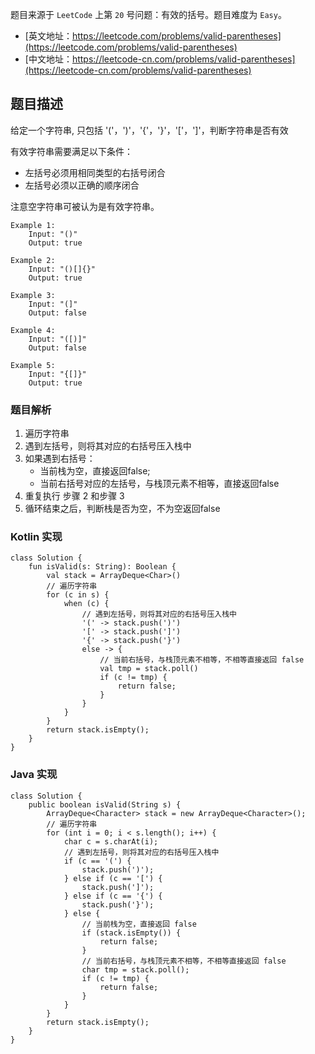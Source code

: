 题目来源于 `LeetCode` 上第 `20` 号问题：有效的括号。题目难度为 `Easy`。

* [英文地址：https://leetcode.com/problems/valid-parentheses](https://leetcode.com/problems/valid-parentheses) 
* [中文地址：https://leetcode-cn.com/problems/valid-parentheses](https://leetcode-cn.com/problems/valid-parentheses) 

## 题目描述
 
给定一个字符串, 只包括 '('，')'，'{'，'}'，'['，']'，判断字符串是否有效

有效字符串需要满足以下条件：

* 左括号必须用相同类型的右括号闭合
* 左括号必须以正确的顺序闭合

注意空字符串可被认为是有效字符串。

```
Example 1:
    Input: "()"
    Output: true

Example 2:
    Input: "()[]{}"
    Output: true

Example 3:
    Input: "(]"
    Output: false

Example 4:
    Input: "([)]"
    Output: false

Example 5:
    Input: "{[]}"
    Output: true
```

### 题目解析

1. 遍历字符串
2. 遇到左括号，则将其对应的右括号压入栈中
3. 如果遇到右括号：
    * 当前栈为空，直接返回false;
    * 当前右括号对应的左括号，与栈顶元素不相等，直接返回false
4. 重复执行 步骤 2 和步骤 3
5. 循环结束之后，判断栈是否为空，不为空返回false

### Kotlin 实现

```
class Solution {
    fun isValid(s: String): Boolean {
        val stack = ArrayDeque<Char>()
        // 遍历字符串
        for (c in s) {
            when (c) {
                // 遇到左括号，则将其对应的右括号压入栈中
                '(' -> stack.push(')')
                '[' -> stack.push(']')
                '{' -> stack.push('}')
                else -> {
                    // 当前右括号，与栈顶元素不相等，不相等直接返回 false
                    val tmp = stack.poll()
                    if (c != tmp) {
                        return false;
                    }
                }
            }
        }
        return stack.isEmpty();
    }
}
```

### Java 实现

```
class Solution {
    public boolean isValid(String s) {
        ArrayDeque<Character> stack = new ArrayDeque<Character>();
        // 遍历字符串
        for (int i = 0; i < s.length(); i++) {
            char c = s.charAt(i);
            // 遇到左括号，则将其对应的右括号压入栈中
            if (c == '(') {
                stack.push(')');
            } else if (c == '[') {
                stack.push(']');
            } else if (c == '{') {
                stack.push('}');
            } else {
                // 当前栈为空，直接返回 false
                if (stack.isEmpty()) {
                    return false;
                }
                // 当前右括号，与栈顶元素不相等，不相等直接返回 false
                char tmp = stack.poll();
                if (c != tmp) {
                    return false;
                }
            }
        }
        return stack.isEmpty();
    }
}
```


